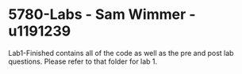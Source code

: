 # 5780-Labs - Sam Wimmer - u1191239

Lab1-Finished contains all of the code as well as the pre and post lab questions. Please refer to that folder for lab 1.
